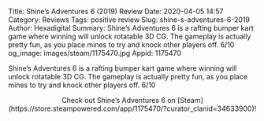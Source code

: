 Title: Shine’s Adventures 6 (2019) Review
Date: 2020-04-05 14:57
Category: Reviews
Tags: positive review
Slug: shine-s-adventures-6-2019
Author: Hexadigital
Summary: Shine’s Adventures 6 is a rafting bumper kart game where winning will unlock rotatable 3D CG. The gameplay is actually pretty fun, as you place mines to try and knock other players off. 6/10
og_image: images/steam/1175470.jpg
Appid: 1175470

Shine’s Adventures 6 is a rafting bumper kart game where winning will unlock rotatable 3D CG. The gameplay is actually pretty fun, as you place mines to try and knock other players off. 6/10

<center>Check out Shine’s Adventures 6 on [Steam](https://store.steampowered.com/app/1175470/?curator_clanid=34633900)!</center>
